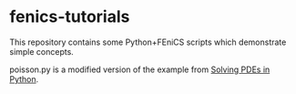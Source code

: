 # fenics-tutorials

This repository contains some Python+FEniCS scripts which demonstrate simple concepts.

poisson.py is a modified version of the example from [Solving PDEs in Python](https://www.springer.com/us/book/9783319524610).
